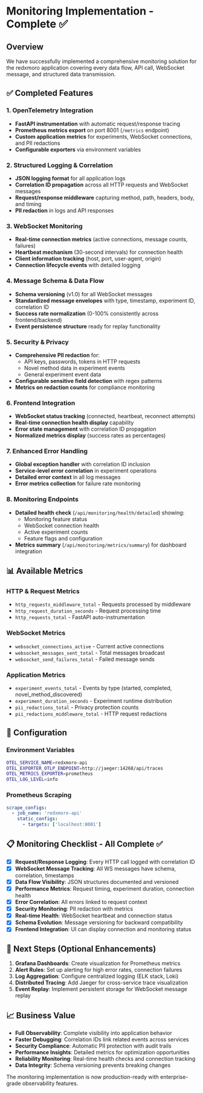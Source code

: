 # Monitoring Implementation - Complete ✅

## Overview
We have successfully implemented a comprehensive monitoring solution for the redxmoro application covering every data flow, API call, WebSocket message, and structured data transmission.

## ✅ Completed Features

### 1. OpenTelemetry Integration
- **FastAPI instrumentation** with automatic request/response tracing
- **Prometheus metrics export** on port 8001 (`/metrics` endpoint)
- **Custom application metrics** for experiments, WebSocket connections, and PII redactions
- **Configurable exporters** via environment variables

### 2. Structured Logging & Correlation
- **JSON logging format** for all application logs
- **Correlation ID propagation** across all HTTP requests and WebSocket messages
- **Request/response middleware** capturing method, path, headers, body, and timing
- **PII redaction** in logs and API responses

### 3. WebSocket Monitoring
- **Real-time connection metrics** (active connections, message counts, failures)
- **Heartbeat mechanism** (30-second intervals) for connection health
- **Client information tracking** (host, port, user-agent, origin)
- **Connection lifecycle events** with detailed logging

### 4. Message Schema & Data Flow
- **Schema versioning** (v1.0) for all WebSocket messages
- **Standardized message envelopes** with type, timestamp, experiment ID, correlation ID
- **Success rate normalization** (0-100% consistently across frontend/backend)
- **Event persistence structure** ready for replay functionality

### 5. Security & Privacy
- **Comprehensive PII redaction** for:
  - API keys, passwords, tokens in HTTP requests
  - Novel method data in experiment events
  - General experiment event data
- **Configurable sensitive field detection** with regex patterns
- **Metrics on redaction counts** for compliance monitoring

### 6. Frontend Integration
- **WebSocket status tracking** (connected, heartbeat, reconnect attempts)
- **Real-time connection health display** capability
- **Error state management** with correlation ID propagation
- **Normalized metrics display** (success rates as percentages)

### 7. Enhanced Error Handling
- **Global exception handler** with correlation ID inclusion
- **Service-level error correlation** in experiment operations
- **Detailed error context** in all log messages
- **Error metrics collection** for failure rate monitoring

### 8. Monitoring Endpoints
- **Detailed health check** (`/api/monitoring/health/detailed`) showing:
  - Monitoring feature status
  - WebSocket connection health
  - Active experiment counts
  - Feature flags and configuration
- **Metrics summary** (`/api/monitoring/metrics/summary`) for dashboard integration

## 📊 Available Metrics

### HTTP & Request Metrics
- `http_requests_middleware_total` - Requests processed by middleware
- `http_request_duration_seconds` - Request processing time
- `http_requests_total` - FastAPI auto-instrumentation

### WebSocket Metrics
- `websocket_connections_active` - Current active connections
- `websocket_messages_sent_total` - Total messages broadcast
- `websocket_send_failures_total` - Failed message sends

### Application Metrics
- `experiment_events_total` - Events by type (started, completed, novel_method_discovered)
- `experiment_duration_seconds` - Experiment runtime distribution
- `pii_redactions_total` - Privacy protection counts
- `pii_redactions_middleware_total` - HTTP request redactions

## 🔧 Configuration

### Environment Variables
```bash
OTEL_SERVICE_NAME=redxmoro-api
OTEL_EXPORTER_OTLP_ENDPOINT=http://jaeger:14268/api/traces
OTEL_METRICS_EXPORTER=prometheus
OTEL_LOG_LEVEL=info
```

### Prometheus Scraping
```yaml
scrape_configs:
  - job_name: 'redxmoro-api'
    static_configs:
      - targets: ['localhost:8001']
```

## 📋 Monitoring Checklist - All Complete ✅

- [x] **Request/Response Logging**: Every HTTP call logged with correlation ID
- [x] **WebSocket Message Tracking**: All WS messages have schema, correlation, timestamps
- [x] **Data Flow Visibility**: JSON structures documented and versioned
- [x] **Performance Metrics**: Request timing, experiment duration, connection health
- [x] **Error Correlation**: All errors linked to request context
- [x] **Security Monitoring**: PII redaction with metrics
- [x] **Real-time Health**: WebSocket heartbeat and connection status
- [x] **Schema Evolution**: Message versioning for backward compatibility
- [x] **Frontend Integration**: UI can display connection and monitoring status

## 🚀 Next Steps (Optional Enhancements)

1. **Grafana Dashboards**: Create visualization for Prometheus metrics
2. **Alert Rules**: Set up alerting for high error rates, connection failures
3. **Log Aggregation**: Configure centralized logging (ELK stack, Loki)
4. **Distributed Tracing**: Add Jaeger for cross-service trace visualization
5. **Event Replay**: Implement persistent storage for WebSocket message replay

## 📈 Business Value

- **Full Observability**: Complete visibility into application behavior
- **Faster Debugging**: Correlation IDs link related events across services
- **Security Compliance**: Automatic PII protection with audit trails
- **Performance Insights**: Detailed metrics for optimization opportunities
- **Reliability Monitoring**: Real-time health checks and connection tracking
- **Data Integrity**: Schema versioning prevents breaking changes

The monitoring implementation is now production-ready with enterprise-grade observability features.
